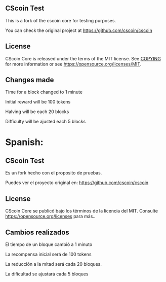 ## CScoin Test


This is a fork of the cscoin core for testing purposes.

You can check the original project at https://github.com/cscoin/cscoin

License
-------

CScoin Core is released under the terms of the MIT license. See [COPYING](COPYING) for more
information or see https://opensource.org/licenses/MIT.

Changes made
------------

Time for a block changed to 1 minute

Initial reward will be 100 tokens

Halving will be each 20 blocks

Difficulty will be ajusted each 5 blocks


# Spanish:

## CScoin Test

Es un fork hecho con el proposito de pruebas.

Puedes ver el proyecto original en: https://github.com/cscoin/cscoin

License
-------

CScoin Core se publicó bajo los términos de la licencia del MIT. Consulte https://opensource.org/licenses para más..

Cambios realizados
------------------

El tiempo de un bloque cambió a 1 minuto

La recompensa inicial será de 100 tokens

La reducción a la mitad será cada 20 bloques.

La dificultad se ajustará cada 5 bloques
